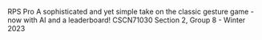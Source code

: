 RPS Pro
A sophisticated and yet simple take on the classic
gesture game - now with AI and a leaderboard!
CSCN71030 Section 2, Group 8 - Winter 2023
